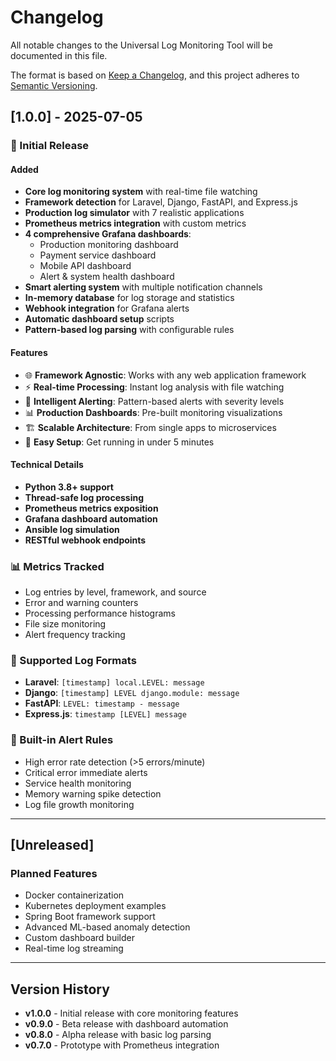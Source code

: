 # Changelog

All notable changes to the Universal Log Monitoring Tool will be documented in this file.

The format is based on [Keep a Changelog](https://keepachangelog.com/en/1.0.0/),
and this project adheres to [Semantic Versioning](https://semver.org/spec/v2.0.0.html).

## [1.0.0] - 2025-07-05

### 🎉 Initial Release

#### Added
- **Core log monitoring system** with real-time file watching
- **Framework detection** for Laravel, Django, FastAPI, and Express.js
- **Production log simulator** with 7 realistic applications
- **Prometheus metrics integration** with custom metrics
- **4 comprehensive Grafana dashboards**:
  - Production monitoring dashboard
  - Payment service dashboard  
  - Mobile API dashboard
  - Alert & system health dashboard
- **Smart alerting system** with multiple notification channels
- **In-memory database** for log storage and statistics
- **Webhook integration** for Grafana alerts
- **Automatic dashboard setup** scripts
- **Pattern-based log parsing** with configurable rules

#### Features
- 🌐 **Framework Agnostic**: Works with any web application framework
- ⚡ **Real-time Processing**: Instant log analysis with file watching
- 🚨 **Intelligent Alerting**: Pattern-based alerts with severity levels
- 📊 **Production Dashboards**: Pre-built monitoring visualizations
- 🏗️ **Scalable Architecture**: From single apps to microservices
- 🔧 **Easy Setup**: Get running in under 5 minutes

#### Technical Details
- **Python 3.8+ support**
- **Thread-safe log processing**
- **Prometheus metrics exposition**
- **Grafana dashboard automation**
- **Ansible log simulation**
- **RESTful webhook endpoints**

### 📊 Metrics Tracked
- Log entries by level, framework, and source
- Error and warning counters
- Processing performance histograms
- File size monitoring
- Alert frequency tracking

### 🎯 Supported Log Formats
- **Laravel**: `[timestamp] local.LEVEL: message`
- **Django**: `[timestamp] LEVEL django.module: message`
- **FastAPI**: `LEVEL: timestamp - message`
- **Express.js**: `timestamp [LEVEL] message`

### 🚨 Built-in Alert Rules
- High error rate detection (>5 errors/minute)
- Critical error immediate alerts
- Service health monitoring
- Memory warning spike detection
- Log file growth monitoring

---

## [Unreleased]

### Planned Features
- Docker containerization
- Kubernetes deployment examples
- Spring Boot framework support
- Advanced ML-based anomaly detection
- Custom dashboard builder
- Real-time log streaming

---

## Version History

- **v1.0.0** - Initial release with core monitoring features
- **v0.9.0** - Beta release with dashboard automation
- **v0.8.0** - Alpha release with basic log parsing
- **v0.7.0** - Prototype with Prometheus integration